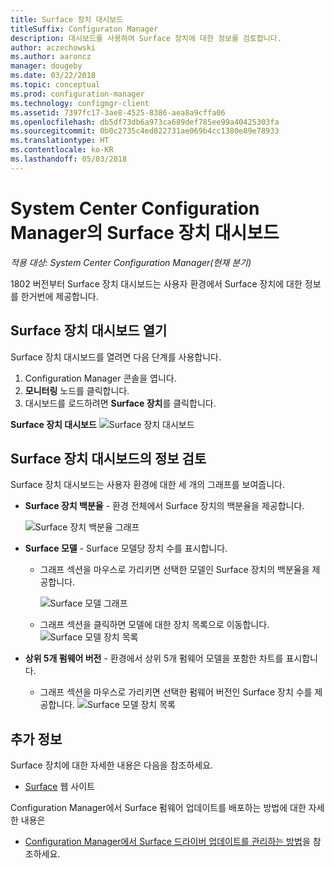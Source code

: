 ```yaml
---
title: Surface 장치 대시보드
titleSuffix: Configuraton Manager
description: 대시보드를 사용하여 Surface 장치에 대한 정보를 검토합니다.
author: aczechowski
ms.author: aaroncz
manager: dougeby
ms.date: 03/22/2018
ms.topic: conceptual
ms.prod: configuration-manager
ms.technology: configmgr-client
ms.assetid: 7397fc17-3ae8-4525-8386-aea8a9cffa06
ms.openlocfilehash: db5df73db6a973ca689def785ee99a40425303fa
ms.sourcegitcommit: 0b0c2735c4ed822731ae069b4cc1380e89e78933
ms.translationtype: HT
ms.contentlocale: ko-KR
ms.lasthandoff: 05/03/2018
---
```

# <a name="surface-device-dashboard-in-system-center-configuration-manager"></a>System Center Configuration Manager의 Surface 장치 대시보드

*적용 대상: System Center Configuration Manager(현재 분기)*

1802 버전부터 Surface 장치 대시보드는 사용자 환경에서 Surface 장치에 대한 정보를 한거번에 제공합니다. <!--1355788-->

## <a name="open-the-surface-device-dashboard"></a>Surface 장치 대시보드 열기

Surface 장치 대시보드를 열려면 다음 단계를 사용합니다. 

1. Configuration Manager 콘솔을 엽니다. 
2. **모니터링** 노드를 클릭합니다. 
3. 대시보드를 로드하려면 **Surface 장치**를 클릭합니다.

**Surface 장치 대시보드**
![Surface 장치 대시보드](media\Surface-device-dashboard.PNG)



## <a name="reviewing-information-in-the-surface-device-dashboard"></a>Surface 장치 대시보드의 정보 검토

Surface 장치 대시보드는 사용자 환경에 대한 세 개의 그래프를 보여줍니다. 

- **Surface 장치 백분율** - 환경 전체에서 Surface 장치의 백분율을 제공합니다.

    ![Surface 장치 백분율 그래프](media\Percent-Surface-Devices.PNG)
- **Surface 모델** - Surface 모델당 장치 수를 표시합니다. 
    - 그래프 섹션을 마우스로 가리키면 선택한 모델인 Surface 장치의 백분율을 제공합니다. 

         ![Surface 모델 그래프](media\Surface-Models-Hover.PNG)
    - 그래프 섹션을 클릭하면 모델에 대한 장치 목록으로 이동합니다. 
        ![Surface 모델 장치 목록](media\Surface-Model-Device-List.PNG)

- **상위 5개 펌웨어 버전** - 환경에서 상위 5개 펌웨어 모델을 포함한 차트를 표시합니다. 
    - 그래프 섹션을 마우스로 가리키면 선택한 펌웨어 버전인 Surface 장치 수를 제공합니다. 
       ![Surface 모델 장치 목록](media\Surface-Firmware-Hover.PNG)


## <a name="more-information"></a>추가 정보

Surface 장치에 대한 자세한 내용은 다음을 참조하세요.
 - [Surface]( https://go.microsoft.com/fwlink/?linkid=861998) 웹 사이트
    
Configuration Manager에서 Surface 펌웨어 업데이트를 배포하는 방법에 대한 자세한 내용은
 - [Configuration Manager에서 Surface 드라이버 업데이트를 관리하는 방법]( https://support.microsoft.com/help/4098906)을 참조하세요.




